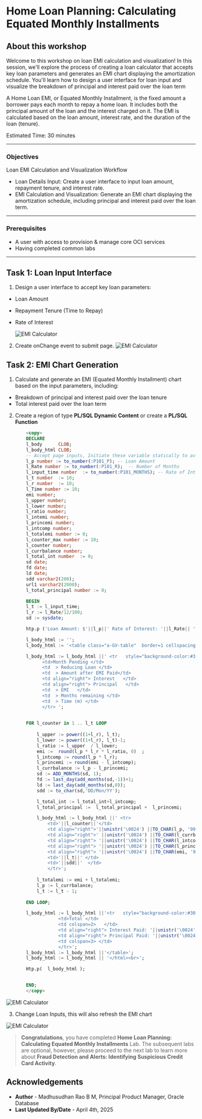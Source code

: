 # Home Loan Planning: Calculating Equated Monthly Installments

## About this workshop

Welcome to this workshop on loan EMI calculation and visualization! In this session, we'll explore the process of creating a loan calculator that accepts key loan parameters and generates an EMI chart displaying the amortization schedule. You'll learn how to design a user interface for loan input and visualize the breakdown of principal and interest paid over the loan term

A Home Loan EMI, or Equated Monthly Installment, is the fixed amount a borrower pays each month to repay a home loan. It includes both the principal amount of the loan and the interest charged on it. The EMI is calculated based on the loan amount, interest rate, and the duration of the loan (tenure). 
 
Estimated Time: 30 minutes

---

### Objectives

Loan EMI Calculation and Visualization Workflow

- Loan Details Input: Create a user interface to input loan amount, repayment tenure, and interest rate.
- EMI Calculation and Visualization: Generate an EMI chart displaying the amortization schedule, including principal and interest paid over the loan term.

---

### Prerequisites

* A user with access to provision & manage core OCI services  
* Having completed common labs

---
 
## Task 1: Loan Input Interface

1. Design a user interface to accept key loan parameters:
   
- Loan Amount
- Repayment Tenure (Time to Repay)
- Rate of Interest
  
    ![EMI Calculator](images/emi-page.png)  

2. Create onChange event to submit page. 
    ![EMI Calculator](images/emi-01.png)  

## Task 2: EMI Chart Generation
 
1.  Calculate and generate an EMI (Equated Monthly Installment) chart based on the input parameters, including:

- Breakdown of principal and interest paid over the loan tenure
- Total interest paid over the loan term

2. Create a region of type **PL/SQL Dynamic Content** or create a **PL/SQL Function**
   
    ```sql 
        <copy>
        DECLARE
        l_body      CLOB;
        l_body_html CLOB;  
        -- Accept page inputs, Initiate these variable statically to avoid null pointer exception
        l_p number := to_number(:P101_P); -- Loan Amount
        l_Rate number := to_number(:P101_R);  -- Number of Months
        l_input_time number  := to_number(:P101_MONTHS); -- Rate of Interest
        l_t number  := 10;
        l_r number  := 10;   
        l_Time number := 10;
        emi number;
        l_upper number;
        l_lower number;
        l_ratio number; 
        l_intemi number;
        l_princemi number;
        l_intcomp number;
        l_totalemi number := 0;
        l_counter_max number := 10;
        l_counter number;
        l_currbalance number;  
        l_total_int number  := 0;
        sd date;
        fd date;
        ld date;
        sdd varchar2(200); 
        url1 varchar2(2000);
        l_total_principal number := 0; 

        BEGIN 
        l_t := l_input_time;  
        l_r := l_Rate/12/100;
        sd := sysdate;

        htp.p ('Loan Amount: $'||l_p||' Rate of Interest: '||l_Rate|| '% in '||l_input_time||' months ');
 
        l_body_html := '';
        l_body_html := '<table class="a-GV-table"  border=1 cellspacing=4 cellpadding=4  aria-live="polite" style="border-color:white;">';

        l_body_html := l_body_html ||' <tr   style="background-color:#302D29;color:white"  >
              <td>Month Pending </td>
              <td  > Reducing Loan </td>
              <td  > Amount after EMI Paid</td>
              <td align="right"> Interest   </td>
              <td align="right"> Principal   </td>
              <td  > EMI   </td> 
              <td  > Months remaining </td>
              <td  > Time (m) </td> 
              </tr> ';
        

        FOR l_counter in 1 .. l_t LOOP 
            
            l_upper := power((1+l_r), l_t);
            l_lower := power((1+l_r), l_t)-1;
            l_ratio := l_upper  / l_lower;  
            emi :=  round(l_p * l_r * l_ratio, 0)  ; 
            l_intcomp := round(l_p * l_r);
            l_princemi := round(emi - l_intcomp);
            l_currbalance := l_p - l_princemi; 
            sd := ADD_MONTHS(sd, 1);
            fd := last_day(add_months(sd,-1))+1;
            ld := last_day(add_months(sd,0));   
            sdd := to_char(sd,'DD/Mon/YY');

            l_total_int := l_total_int+l_intcomp;
            l_total_principal :=  l_total_principal +  l_princemi;

            l_body_html := l_body_html ||' <tr> 
                <td>'||l_counter||'</td> 
                <td align="right">'||unistr('\0024') ||TO_CHAR(l_p, '999,99,99,99,999')||' </td> 
                <td align="right">' ||unistr('\0024') ||TO_CHAR(l_currbalance, '999,99,99,99,999') ||' </td>  
                <td align="right"> '||unistr('\0024') ||TO_CHAR(l_intcomp, '999,99,99,99,999')||' </td> 
                <td align="right"> '||unistr('\0024') ||TO_CHAR(l_princemi, '999,99,99,99,999')||' </td> 
                <td align="right"> '||unistr('\0024') ||TO_CHAR(emi, '999,99,99,99,999') ||' </td>   
                <td>'||l_t||' </td> 
                <td>'||sdd||'  </td> 
                </tr>';
            
            l_totalemi := emi + l_totalemi;
            l_p := l_currbalance; 
            l_t := l_t - 1;
            
        END LOOP;  

        l_body_html := l_body_html ||'<tr   style="background-color:#302D29;color:white"  >
                    <td>Total </td>
                    <td colspan=2>   </td>
                    <td align="right"> Interest Paid: '||unistr('\0024') ||TO_CHAR(l_total_int, '999,99,99,99,999') ||' </td>
                    <td align="right"> Principal Paid: '||unistr('\0024') ||TO_CHAR(l_total_principal, '999,99,99,99,999')||'</td>
                    <td colspan=3> </td>
                    </tr>';
        l_body_html := l_body_html ||'</table>';
        l_body_html := l_body_html || '</html><br>';

        Htp.p(  l_body_html );


        END;
        </copy>
    ```

  ![EMI Calculator](images/emi-02.png)  

3. Change Loan Inputs, this will also refresh the EMI chart

  ![EMI Calculator](images/emi-03.png) 

  > **Congratulations**, you have completed **Home Loan Planning: Calculating Equated Monthly Installments** Lab. The subsequent labs are optional, however, please proceed to the next lab to learn more about **Fraud Detection and Alerts: Identifying Suspicious Credit Card Activity**. 
 
## Acknowledgements

* **Author** - Madhusudhan Rao B M, Principal Product Manager, Oracle Database
* **Last Updated By/Date** - April 4th, 2025
 